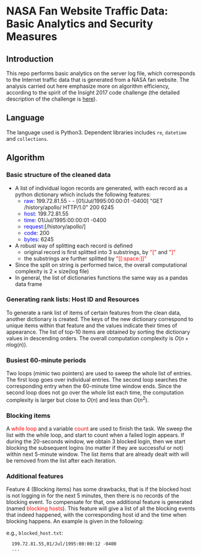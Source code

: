 # NASA Fan Website Traffic Data: Basic Analytics and Security Measures

## Introduction

This repo performs basic analytics on the server log file, which corresponds to the Internet traffic data that is generated from a NASA fan website. The analysis carried out here emphasize more on algorithm efficiency, according to the spirit of the Insight 2017 code challenge (the detailed description of the challenge is [here](https://github.com/InsightDataScience/fansite-analytics-challenge)). 

## Language

The language used is Python3. Dependent libraries includes `re`, `datetime` and `collections`.

## Algorithm

### Basic structure of the cleaned data

- A list of individual logon records are generated, with each record as a python dictionary which includs the following features:
    - <span style="color:blue">raw</span>: 199.72.81.55 - - [01/Jul/1995:00:00:01 -0400] "GET /history/apollo/ HTTP/1.0" 200 6245
    - <span style="color:blue">host</span>: 199.72.81.55
    - <span style="color:blue">time</span>: 01/Jul/1995:00:00:01 -0400
    - <span style="color:blue">request</span>:[/history/apollo/]
    - <span style="color:blue">code</span>: 200
    - <span style="color:blue">bytes</span>: 6245
- A robust way of splitting each record is defined
    - original record is first splitted into 3 substrings, by <span style="color:red">"["</span> and <span style="color:red">"]"</span>
    - the substrings are further splitted by <span style="color:red">"[[:space:]]"</span>
- Since the split on string is performed twice, the overall computational complexity is $2\times\text{size(log file)}$
- In general, the list of dictionaries functions the same way as a pandas data frame

### Generating rank lists: Host ID and Resources

To generate a rank list of items of certain features from the clean data, another dictionary is created. The keys of the new dictionary correspond to unique items within that feature and the values indicate their times of appearance. The list of top-10 items are obtained by sorting the dictionary values in descending orders. The overall computation complexity is $O(n+n\text{log}(n))$.

### Busiest 60-minute periods

Two loops (mimic two pointers) are used to sweep the whole list of entries. The first loop goes over individual entries. The second loop searches the corresponding entry when the 60-minute time window ends. Since the second loop does not go over the whole list each time, the computation complexity is larger but close to $O(n)$ and less than $O(n^2)$.

### Blocking items

A <span style="color:red">while loop</span> and a variable <span style="color:red">count</span> are used to finish the task. We sweep the list with the while loop, and start to count when a failed login appears. If during the 20-seconds window, we obtain 3 blocked login, then we start blocking the subsequent logins (no matter if they are successful or not) within next 5-minute window. The list items that are already dealt with will be removed from the list after each iteration.

### Additional features

Feature 4 (Blocking items) has some drawbacks, that is if the blocked host is not logging in for the next 5 minutes, then there is no records of the blocking event. To compensate for that, one additional feature is generated (named <span style="color:red">blocking hosts</span>). This feature will give  a list of all the blocking events that indeed happened, with the corresponding host id and the time when blocking happens. An example is given in the following:

e.g., `blocked_host.txt`:

      199.72.81.55,01/Jul/1995:00:00:12 -0400
      ...



